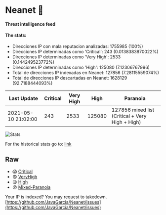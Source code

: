 # Neanet :hocho:
#### Threat intelligence feed
#### The stats:

- Direcciones IP con mala reputacion analizadas: 1755985 (100%)
- Direcciones IP determinadas como 'Critical':  243 (0.0138383870022%)
- Direcciones IP determinadas como 'Very High':  2533 (0.144249523772%)
- Direcciones IP determinadas como 'High':  125080 (7.12306767996)
- Total de direcciones IP indexadas en Neanet:  127856 (7.28115559074%)
- Total de direcciones IP descartadas en Neanet:  1628129 (92.7188444093%)

| Last Update | Critical | Very High | High | Paranoia |
| --- | --- | --- | --- | --- |
| 2021-05-10 21:02:00 | 243 | 2533 | 125080 | 127856 mixed list (Critical + Very High + High)|

![Stats](https://docs.google.com/spreadsheets/d/e/2PACX-1vSnaNMIXVabIpDJjufMlzH7poXnshF3mgd8Is1g9ytUEzVsP5my4Trn8f-xkoLLQ38xpL3HtmUexLo6/pubchart?oid=501124687&format=image)

For the historical stats go to: [link](/stats.csv)
## Raw
- :scream: [Critical](https://raw.githubusercontent.com/JavaGarcia/Neanet/master/blacklists/neanet_critical.txt)
- :fearful: [VeryHigh](https://raw.githubusercontent.com/JavaGarcia/Neanet/master/blacklists/neanet_veryHigh.txtt)
- :frowning: [High](https://raw.githubusercontent.com/JavaGarcia/Neanet/master/blacklists/neanet_high.txt)
- :dizzy_face: [Mixed-Paranoia](https://raw.githubusercontent.com/JavaGarcia/Neanet/master/blacklists/neanet_all.txt)


Your IP is indexed? You may request to takedown. [https://github.com/JavaGarcia/Neanet/issues](https://github.com/JavaGarcia/Neanet/issues)

































































































































































































































































































































































































































































































































































































































































































































































































































































































































































































































































































































































































































































































































































































































































































































































































































































































































































































































































































































































































































































































































































































































































































































































































































































































































































































































































































































































































































































































































































































































































































































































































































































































































































































































































































































































































































































































































































































































































































































































































































































































































































































































































































































































































































































































































































































































































































































































































































































































































































































































































































































































































































































































































































































































































































































































































































































































































































































































































































































































































































































































































































































































































































































































































































































